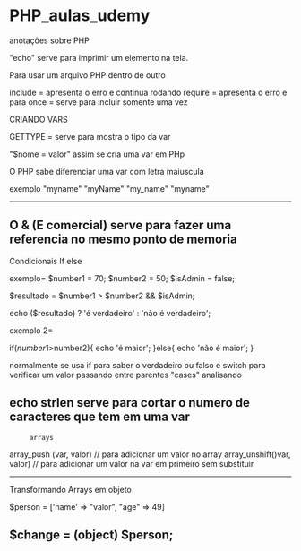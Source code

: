 # PHP_aulas_udemy
anotações sobre PHP 

"echo" serve para imprimir um elemento na tela.

Para usar um arquivo PHP dentro de outro 

include = apresenta o erro e continua rodando 
require = apresenta o erro e para
once = serve para incluir somente uma vez


 CRIANDO VARS 
 
 
GETTYPE = serve para mostra o tipo da  var

"$nome = valor" assim se cria uma var  em PHp 

O PHP sabe diferenciar uma var com letra maiuscula

exemplo 
"myname"  "myName"
"my_name" "myname"

-------------------------------------

O &  (E comercial) serve para fazer uma referencia no mesmo ponto de memoria 
-------------------------------------

Condicionais If else 

exemplo= $number1 = 70;
         $number2 = 50;
         $isAdmin = false;
         
$resultado = $number1 > $number2 && $isAdmin;

echo ($resultado) ? 'é verdadeiro' : 'não é verdadeiro';

exemplo 2= 

if($number1>$number2){
   echo 'é maior';
}else{
   echo 'não é maior';
}


normalmente se usa if para saber o verdadeiro ou falso e switch para verificar um valor passando entre parentes "cases" analisando 

echo strlen serve para cortar o numero de caracteres que tem em uma var 
-----------------------------------------------------------------------
         arrays
         
array_push (var, valor) // para adicionar um valor no array
array_unshift()var, valor) // para adicionar um valor na var em primeiro sem substituir 


------------------------------------------------------------------------

Transformando Arrays em objeto

$person = ['name' => "valor", "age" => 49]

$change = (object) $person;
-------------------------------------------------------------------------




